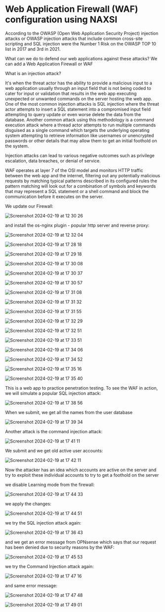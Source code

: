 # Web Application Firewall (WAF) configuration using NAXSI


According to the OWASP (Open Web Application Security Project) injection attacks or OWASP injection attacks that include common cross-site scripting and SQL injection were the Number 1 Risk on the OWASP TOP 10 list in 2017 and 3rd in 2021.

What can we do to defend our web applications against these attacks? We can add a Web Application Firewall or WAF

What is an injection attack? 

It's when the threat actor has the ability to provide a malicious input to a web application usually through an input field that is not being coded to cater for input or validation that results in the web app executing unexpected or unwanted commands on the server hosting the web app. One of the most common injection attacks is SQL injection where the threat actor attempts to insert a SQL statement into a compromised input field attempting to query update or even worse delete the data from the database. Another common attack using this methodology is a command execution attack where a thread actor attempts to run multiple commands disguised as a single command which targets the underlying operating system attempting to retrieve information like usernames or unencrypted passwords or other details that may allow them to get an initial foothold on the system. 

Injection attacks can lead to various negative outcomes such as privilege escalation, data breaches, or denial of service.

WAF operates at layer 7 of the OSI model and monitors HTTP traffic between the web app and the internet, filtering out any potentially malicious requests by matching typical patterns described in its configured rules the pattern matching will look out for a combination of symbols and keywords that may represent a SQL statement or a shell command and block the communication before it executes on the server.

We update our Firewall:

![Screenshot 2024-02-19 at 12 30 26](https://github.com/redjules/Firewall-configuration/assets/106017493/59119661-295f-4845-8c82-ed3bcb89623d)

and install the os-nginx plugin - popular http server and reverse proxy:


![Screenshot 2024-02-19 at 12 32 04](https://github.com/redjules/Firewall-configuration/assets/106017493/238e2410-c2a0-420c-8fe9-f980c8ff8415)

![Screenshot 2024-02-19 at 17 28 18](https://github.com/redjules/Firewall-configuration/assets/106017493/373e5c68-dd17-4988-89bb-fcef820d2457)

![Screenshot 2024-02-19 at 17 29 18](https://github.com/redjules/Firewall-configuration/assets/106017493/3557d7fc-51c5-4f2a-b7cd-e8e3a1a00ffd)

![Screenshot 2024-02-19 at 17 30 08](https://github.com/redjules/Firewall-configuration/assets/106017493/a73d2e4c-62b3-4f41-bfc4-59d38442b09e)

![Screenshot 2024-02-19 at 17 30 37](https://github.com/redjules/Firewall-configuration/assets/106017493/7dbd4a8a-b19f-4f14-a1ba-b6437003c94f)

![Screenshot 2024-02-19 at 17 30 57](https://github.com/redjules/Firewall-configuration/assets/106017493/46735678-51dd-401a-a89d-47b8af50c0e2)

![Screenshot 2024-02-19 at 17 31 08](https://github.com/redjules/Firewall-configuration/assets/106017493/b00d07af-6f07-4139-bec6-7a62a0274478)

![Screenshot 2024-02-19 at 17 31 32](https://github.com/redjules/Firewall-configuration/assets/106017493/4382b76c-a231-4b92-9a10-e85f42f70443)

![Screenshot 2024-02-19 at 17 31 55](https://github.com/redjules/Firewall-configuration/assets/106017493/59790582-2224-413f-b504-3da68543e231)

![Screenshot 2024-02-19 at 17 32 29](https://github.com/redjules/Firewall-configuration/assets/106017493/80fdc992-91c9-46ff-87d7-89ccc4d42d87)

![Screenshot 2024-02-19 at 17 32 51](https://github.com/redjules/Firewall-configuration/assets/106017493/7716f66f-fc32-416d-84bf-33988a2fa4a5)

![Screenshot 2024-02-19 at 17 33 51](https://github.com/redjules/Firewall-configuration/assets/106017493/d2b4aacb-669f-4a04-9117-0f9bcfd3bc0d)

![Screenshot 2024-02-19 at 17 34 06](https://github.com/redjules/Firewall-configuration/assets/106017493/26df8acd-ef52-4673-a5d6-f63bc009b6bf)

![Screenshot 2024-02-19 at 17 34 52](https://github.com/redjules/Firewall-configuration/assets/106017493/17fa549f-fa3a-4bea-9e25-32fb8fe15a6a)

![Screenshot 2024-02-19 at 17 35 16](https://github.com/redjules/Firewall-configuration/assets/106017493/49fd8e3b-65af-4d7c-98a3-9b3d309bce51)

![Screenshot 2024-02-19 at 17 35 40](https://github.com/redjules/Firewall-configuration/assets/106017493/2a16ad49-09e1-42b5-8b9b-59037e958ee0)

This is a web app to practice penetration testing. To see the WAF in action, we will simulate a popular SQL injection attack:

![Screenshot 2024-02-19 at 17 38 56](https://github.com/redjules/Firewall-configuration/assets/106017493/d6e206e0-35ed-4c23-81cb-9961ba1361ec)

When we submit, we get all the names from the user database

![Screenshot 2024-02-19 at 17 39 34](https://github.com/redjules/Firewall-configuration/assets/106017493/fcf7f027-ceea-418a-9169-45a2223e0d95)

Another attack is the command injection attack:

![Screenshot 2024-02-19 at 17 41 11](https://github.com/redjules/Firewall-configuration/assets/106017493/883e011c-5296-413d-884d-aa98b87adceb)

We submit and we get old active user accounts:

![Screenshot 2024-02-19 at 17 42 11](https://github.com/redjules/Firewall-configuration/assets/106017493/b25e02ea-b831-46a4-b668-0aa12af0791d)

Now the attacker has an idea which accounts are active on the server and try to exploit these individual accounts to try to get a foothold on the server


we disable Learning mode from the firewall:

![Screenshot 2024-02-19 at 17 44 33](https://github.com/redjules/Firewall-configuration/assets/106017493/8f62dcae-f574-40b8-9819-3cf19a83dd97)

we apply the changes:

![Screenshot 2024-02-19 at 17 44 51](https://github.com/redjules/Firewall-configuration/assets/106017493/9e5d2eb6-be80-4d4d-9a74-0703fe78531c)


we try the SQL injection attack again:

![Screenshot 2024-02-19 at 17 36 43](https://github.com/redjules/Firewall-configuration/assets/106017493/4bef6211-ba99-4a40-9779-61a64cdd6400)

and we get an error message from OPNsense which says that our request has been denied due to security reasons by the WAF:

![Screenshot 2024-02-19 at 17 45 53](https://github.com/redjules/Firewall-configuration/assets/106017493/b0913eeb-28d5-4dc9-b0ff-75b2cb94ac26)

we try the Command Injection attack again:

![Screenshot 2024-02-19 at 17 47 16](https://github.com/redjules/Firewall-configuration/assets/106017493/9a04f36c-0c7d-4b19-98da-aaeec4a61edb)

and same error message:

![Screenshot 2024-02-19 at 17 47 48](https://github.com/redjules/Firewall-configuration/assets/106017493/719ccf17-cafa-4482-af6b-bb992b07e6b9)


![Screenshot 2024-02-19 at 17 49 01](https://github.com/redjules/Firewall-configuration/assets/106017493/2430a49c-a2a8-4754-9a82-9af772f22b33)
